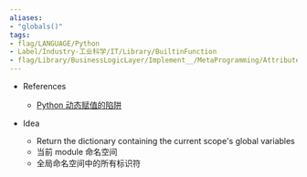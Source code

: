 ```yaml
---
aliases:
- "globals()"
tags:
- flag/LANGUAGE/Python
- Label/Industry-工业科学/IT/Library/BuiltinFunction
- flag/Library/BusinessLogicLayer/Implement__/MetaProgramming/Attribute/Namespace
---
```


- References
    - [Python 动态赋值的陷阱](https://mp.weixin.qq.com/s?__biz=MzUyOTk2MTcwNg==&mid=2247484021&idx=1&sn=9e6859f4f299bc9669a8aa1da6b3cb08&scene=21#wechat_redirect)

- Idea
    - Return the dictionary containing the current scope's global variables
    - 当前 module 命名空间
    - 全局命名空间中的所有标识符

